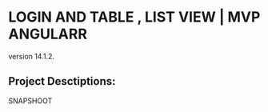 # LOGIN AND TABLE , LIST VIEW | MVP ANGULARR
version 14.1.2.


## Project Desctiptions:

SNAPSHOOT


